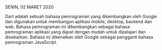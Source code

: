 SENIN, 02 MARET 2020

Dart adalah sebuah bahasa pemrograman yang dikembangkan oleh Google dan digunakan untuk membangun aplikasi mobile, desktop, backend dan web. Bahasa pemrograman ini dikembangkan sebagai bahasa pemrograman aplikasi yang dapat dengan mudah untuk dipelajari dan disebarkan. Bahasa ini dikenalkan oleh Google sebagai pengganti bahasa pemrograman JavaScript.